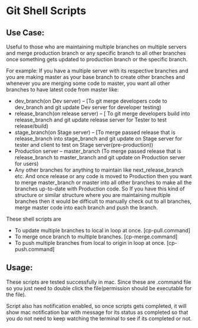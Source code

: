 # Git Shell Scripts

## Use Case:
Useful to those who are maintaining multiple branches on multiple servers and merge production branch or any specific
branch to all other branches once something gets updated to production branch or the specific branch.

For example:
If you have a multiple server with its respective branches and you are making master as your base branch to create other
branches and whenever you are merging some code to master, you want all other branches to have latest code from master
like:

* dev_branch(on Dev server) – [To git merge developers code to dev_branch and git update Dev server for developer testing)
* release_branch(on release server) – [ To git merge developers build into release_branch and git update release server for
Tester to test release/build)
* stage_branch(on Stage server) – [To merge passed release that is release_branch into stage_branch and git update on Stage
server for tester and client to test on Stage server(pre-production))
* Production server – master_branch (To merge passed release that is release_branch to master_branch and git update on
Production server for users)
* Any other branches for anything to maintain like next_release_branch etc.
And once release or any code is moved to Production then you want to merge master_branch or master into all other branches
to make all the branches up-to-date with Production code.
So If you have this kind of structure or similar structure where you are maintaining multiple branches then it would be
difficult to manually check out to all branches, merge master code into each branch and push the branch.

These shell scripts are 
- To update multiple branches to local in loop at once. [cp-pull.command]
- To merge once branch to multiple branches. [cp-merge.command]
- To push multiple branches from local to origin in loop at once. [cp-push.command]

## Usage:
These scripts are tested successfully in mac.
Since these are .command file so you just need to double click the file(permission should be executable for the file).

Script also has notification enabled, so once scripts gets completed, it will show mac notification bar with message for
its status as completed so that you do not need to keep watching the terminal to see if its completed or not.
